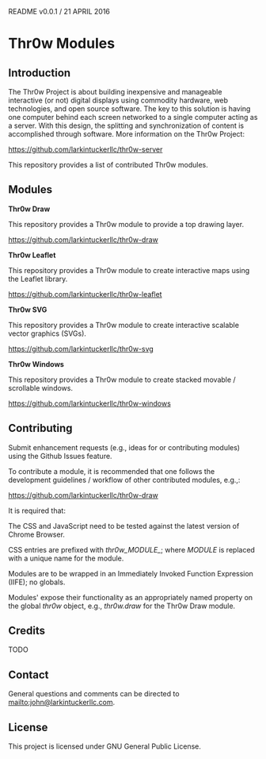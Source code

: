 README v0.0.1 / 21 APRIL 2016

# Thr0w Modules

## Introduction

The Thr0w Project is about building inexpensive and manageable interactive (or
not) digital displays using commodity hardware, web technologies, and open source
software. The key to this solution is having one computer behind each screen
networked to a single computer acting as a server. With this design, the
splitting and synchronization of content is accomplished through software.
More information on the Thr0w Project:

<https://github.com/larkintuckerllc/thr0w-server>

This repository provides a list of contributed Thr0w modules.

## Modules

**Thr0w Draw**

This repository provides a Thr0w module to provide a top drawing layer.

<https://github.com/larkintuckerllc/thr0w-draw>

**Thr0w Leaflet**

This repository provides a Thr0w module to create interactive maps using
the Leaflet library.

<https://github.com/larkintuckerllc/thr0w-leaflet>

**Thr0w SVG**

This repository provides a Thr0w module to create interactive scalable vector
graphics (SVGs).

<https://github.com/larkintuckerllc/thr0w-svg>

**Thr0w Windows**

This repository provides a Thr0w module to create stacked movable /
scrollable windows.

<https://github.com/larkintuckerllc/thr0w-windows>

## Contributing

Submit enhancement requests (e.g., ideas for or contributing modules) using the
Github Issues feature.

To contribute a module, it is recommended that one follows the development
guidelines / workflow of other contributed modules, e.g.,:

<https://github.com/larkintuckerllc/thr0w-draw>

It is required that:

The CSS and JavaScript need to be tested against the latest version of
Chrome Browser.

CSS entries are prefixed with *thr0w_MODULE_*; where *MODULE* is replaced
with a unique name for the module.

Modules are to be wrapped in an Immediately Invoked Function Expression
(IIFE); no globals.

Modules' expose their functionality as an appropriately named property on
the global *thr0w* object, e.g., *thr0w.draw* for the Thr0w Draw module.

## Credits

TODO

## Contact

General questions and comments can be directed to <mailto:john@larkintuckerllc.com>.

## License

This project is licensed under GNU General Public License.
